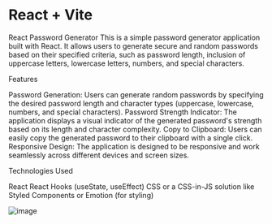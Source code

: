 # React + Vite


React Password Generator
This is a simple password generator application built with React. It allows users to generate secure and random passwords based on their specified criteria, such as password length, inclusion of uppercase letters, lowercase letters, numbers, and special characters.

Features

Password Generation: Users can generate random passwords by specifying the desired password length and character types (uppercase, lowercase, numbers, and special characters).
Password Strength Indicator: The application displays a visual indicator of the generated password's strength based on its length and character complexity.
Copy to Clipboard: Users can easily copy the generated password to their clipboard with a single click.
Responsive Design: The application is designed to be responsive and work seamlessly across different devices and screen sizes.

Technologies Used

React
React Hooks (useState, useEffect)
CSS or a CSS-in-JS solution like Styled Components or Emotion (for styling)


![image](https://github.com/abhishekpancheshwar/password-generator/assets/157621073/614cc28d-9cd5-49ff-b57a-c5958d362055)

